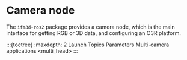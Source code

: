 # Camera node

The `ifm3d-ros2` package provides a camera node, which is the main interface for getting RGB or 3D data, and configuring an O3R platform. 

:::{toctree}
    :maxdepth: 2
Launch <launch>
Topics <topics>
Parameters <parameters>
Multi-camera applications <multi_head>
:::